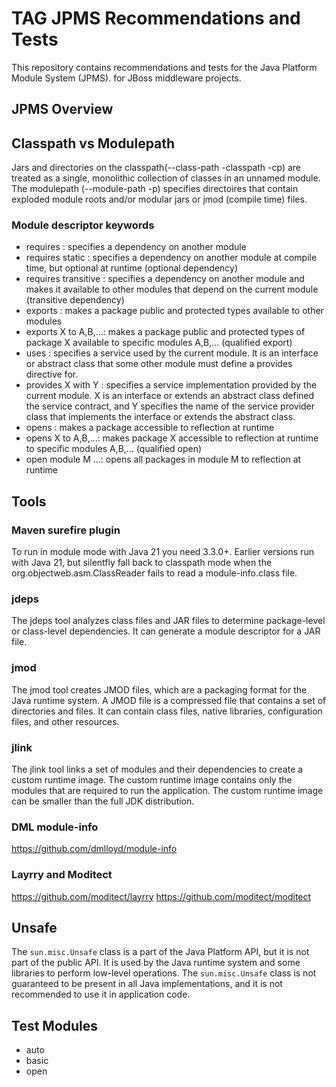# TAG JPMS Recommendations and Tests

This repository contains recommendations and tests for the Java Platform Module System (JPMS).
for JBoss middleware projects.

## JPMS Overview

## Classpath vs Modulepath
Jars and directories on the classpath(--class-path -classpath -cp) are treated as a single, monolithic collection of classes in an unnamed module. The modulepath (--module-path -p) specifies directoires that contain exploded module roots and/or modular jars or jmod (compile time) files.

  
### Module descriptor keywords
- requires : specifies a dependency on another module
- requires static : specifies a dependency on another module at compile time, but optional at runtime (optional dependency)
- requires transitive : specifies a dependency on another module and makes it available to other modules that depend on the current module (transitive dependency)
- exports : makes a package public and protected types available to other modules
- exports X to A,B,...: makes a package public and protected types of package X available to specific modules A,B,... (qualified export)
- uses : specifies a service used by the current module. It is an interface or abstract class that some other module must define a provides directive for.
- provides X with Y : specifies a service implementation provided by the current module. X is an interface or extends an abstract class defined the service contract, and Y specifies the name of the service provider class that implements the interface or extends the abstract class.
- opens : makes a package accessible to reflection at runtime
- opens X to A,B,...: makes package X accessible to reflection at runtime to specific modules A,B,... (qualified open)
- open module M ...: opens all packages in module M to reflection at runtime

## Tools
### Maven surefire plugin
To run in module mode with Java 21 you need 3.3.0+. Earlier versions run with Java 21, but silentfly fall back to classpath mode when the org.objectweb.asm.ClassReader fails to read a module-info.class file.

### jdeps
The jdeps tool analyzes class files and JAR files to determine package-level or class-level dependencies. It can generate a module descriptor for a JAR file.
### jmod
The jmod tool creates JMOD files, which are a packaging format for the Java runtime system. A JMOD file is a compressed file that contains a set of directories and files. It can contain class files, native libraries, configuration files, and other resources.
### jlink
The jlink tool links a set of modules and their dependencies to create a custom runtime image. The custom runtime image contains only the modules that are required to run the application. The custom runtime image can be smaller than the full JDK distribution.
### DML module-info
https://github.com/dmlloyd/module-info
### Layrry and Moditect
https://github.com/moditect/layrry
https://github.com/moditect/moditect

## Unsafe
The `sun.misc.Unsafe` class is a part of the Java Platform API, but it is not part of the public API. It is used by the Java runtime system and some libraries to perform low-level operations. The `sun.misc.Unsafe` class is not guaranteed to be present in all Java implementations, and it is not recommended to use it in application code.

## Test Modules
- auto
- basic
- open
